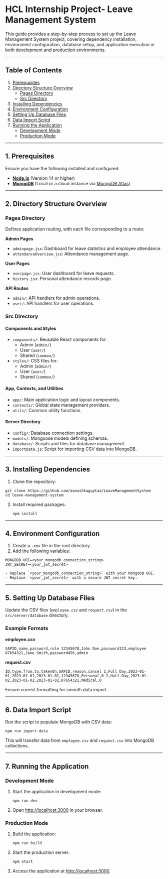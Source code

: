 # HCL Internship Project- Leave Management System

This guide provides a step-by-step process to set up the Leave Management System project, covering dependency installation, environment configuration, database setup, and application execution in both development and production environments.

---

## **Table of Contents**

1. [Prerequisites](#prerequisites)
2. [Directory Structure Overview](#directory-structure-overview)
    - [Pages Directory](#pages-directory)
    - [Src Directory](#src-directory)
3. [Installing Dependencies](#installing-dependencies)
4. [Environment Configuration](#environment-configuration)
5. [Setting Up Database Files](#setting-up-database-files)
6. [Data Import Script](#data-import-script)
7. [Running the Application](#running-the-application)
    - [Development Mode](#development-mode)
    - [Production Mode](#production-mode)

---

## **1. Prerequisites**

Ensure you have the following installed and configured:

- **[Node.js](https://nodejs.org/)** (Version 14 or higher)
- **[MongoDB](https://www.mongodb.com/)** (Local or a cloud instance via [MongoDB Atlas](https://www.mongodb.com/cloud/atlas))

---

## **2. Directory Structure Overview**

### **Pages Directory**

Defines application routing, with each file corresponding to a route:

**Admin Pages**

- `adminpage.jsx`: Dashboard for leave statistics and employee attendance.
- `attendanceOverview.jsx`: Attendance management page.

**User Pages**

- `userpage.jsx`: User dashboard for leave requests.
- `history.jsx`: Personal attendance records page.

**API Routes**

- `admin/`: API handlers for admin operations.
- `user/`: API handlers for user operations.

### **Src Directory**

#### **Components and Styles**

- `components/`: Reusable React components for:
    - Admin (`admin/`)
    - User (`user/`)
    - Shared (`common/`)
- `styles/`: CSS files for:
    - Admin (`admin/`)
    - User (`user/`)
    - Shared (`common/`)

#### **App, Contexts, and Utilities**

- `app/`: Main application logic and layout components.
- `contexts/`: Global state management providers.
- `utils/`: Common utility functions.

#### **Server Directory**

- `config/`: Database connection settings.
- `models/`: Mongoose models defining schemas.
- `database/`: Scripts and files for database management.
- `importData.js`: Script for importing CSV data into MongoDB.

---

## **3. Installing Dependencies**

1. Clone the repository:    

```
git clone https://github.com/aanushkaguptaa/LeaveManagementSystem 
cd leave-management-system
```

2. Install required packages:

    `npm install`

---

## **4. Environment Configuration**

1. Create a `.env` file in the root directory.
2. Add the following variables:

```
MONGODB_URI=<your_mongodb_connection_string> 
JWT_SECRET=<your_jwt_secret>
```  

	- Replace `<your_mongodb_connection_string>` with your MongoDB URI.
    - Replace `<your_jwt_secret>` with a secure JWT secret key.

---

## **5. Setting Up Database Files**

Update the CSV files (`employee.csv` and `request.csv`) in the `src/server/database` directory.

### **Example Formats**

**employee.csv**

`SAPID,name,password,role 12345678,John Doe,password123,employee 87654321,Jane Smith,password456,admin`

**request.csv**

`ID,type,from,to,takenOn,SAPID,reason,cancel 1,Full Day,2023-01-01,2023-01-01,2023-01-01,12345678,Personal,0 2,Half Day,2023-01-02,2023-01-02,2023-01-02,87654321,Medical,0`

Ensure correct formatting for smooth data import.

---

## **6. Data Import Script**

Run the script to populate MongoDB with CSV data:

`npm run import-data`

This will transfer data from `employee.csv` and `request.csv` into MongoDB collections.

---

## **7. Running the Application**

### **Development Mode**

1. Start the application in development mode:
    
    `npm run dev`
    
2. Open [http://localhost:3000](http://localhost:3000) in your browser.

### **Production Mode**

1. Build the application:
    
    `npm run build`
    
2. Start the production server:
    
    `npm start`
    
3. Access the application at [http://localhost:3000](http://localhost:3000).